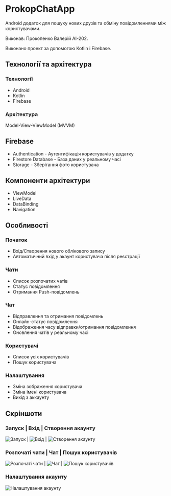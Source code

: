 # ProkopChatApp

Android додаток для пошуку нових друзів та обміну повідомленнями між користувачами.

Виконав: Прокопенко Валерій АІ-202.

Виконано проект за допомогою Kotlin і Firebase.

## Технології та архітектура

### Технології
- Android
- Kotlin
- Firebase

### Архітектура
Model-View-ViewModel (MVVM)

## Firebase

- Authentication - Аутентифікація користувачів у додатку
- Firestore Database - База даних у реальному часі
- Storage - Зберігання фото користувача

## Компоненти архітектури

- ViewModel
- LiveData
- DataBinding
- Navigation

## Особливості

### Початок
- Вхід/Створення нового облікового запису
- Автоматичний вхід у акаунт користувача після реєстрації

### Чати
- Список розпочатих чатів
- Статус повідомлення
- Отримання Push-повідомлень

### Чат
- Відправлення та отримання повідомлень
- Онлайн-статус повідомлення
- Відображення часу відправки/отримання повідомлення
- Оновлення чатів у реальному часі

### Користувачі
- Список усіх користувачів
- Пошук користувача

### Налаштування
- Зміна зображення користувача
- Зміна імені користувача
- Вихід з аккаунту

## Скріншоти

### Запуск | Вхід | Створення акаунту
![Запуск](screenshots/screenshot1.png) | ![Вхід](screenshots/screenshot2.png) | ![Створення акаунту](screenshots/screenshot3.png)

### Розпочаті чати | Чат | Пошук користувачів
![Розпочаті чати](screenshots/screenshot4.png) | ![Чат](screenshots/screenshot5.png) | ![Пошук користувачів](screenshots/screenshot6.png)

### Налаштування акаунту
![Налаштування акаунту](screenshots/screenshot7.png)
